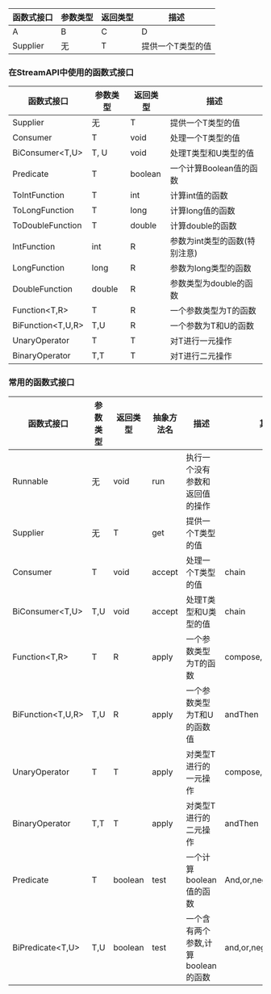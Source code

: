 函数式接口 | 参数类型 |返回类型 |描述
---|---|---|---
A|B|C|D
Supplier<T> | 无 | T |提供一个T类型的值


### 在StreamAPI中使用的函数式接口
函数式接口 | 参数类型 |返回类型 |描述
---|---|---|---
Supplier<T>|无|T|提供一个T类型的值
Consumer<T> | T |void |处理一个T类型的值
BiConsumer<T,U> | T, U | void|处理T类型和U类型的值
Predicate<T>|T|boolean|一个计算Boolean值的函数
ToIntFunction<T>|T |int |计算int值的函数
ToLongFunction<T>|T|long|计算long值的函数
ToDoubleFunction<T>|T|double|计算double的函数
IntFunction<R>|int|R|参数为int类型的函数(特别注意)
LongFunction<R>|long|R|参数为long类型的函数
DoubleFunction<R>|double|R|参数类型为double的函数
Function<T,R>|T|R|一个参数类型为T的函数
BiFunction<T,U,R>|T,U|R|一个参数为T和U的函数
UnaryOperator<T>|T|T|对T进行一元操作
BinaryOperator<T>|T,T|T|对T进行二元操作

###  常用的函数式接口
函数式接口 | 参数类型 |返回类型 |抽象方法名|描述|其他方法
---|---|---|---|---|---
Runnable|无|void|run|执行一个没有参数和返回值的操作|
Supplier<T>|无|T|get|提供一个T类型的值|
Consumer<T>|T|void|accept|处理一个T类型的值|chain
BiConsumer<T,U>|T,U|void|accept|处理T类型和U类型的值|chain
Function<T,R>|T|R|apply|一个参数类型为T的函数|compose,andThen,identity
BiFunction<T,U,R>|T,U|R|apply|一个参数类型为T和U的函数值|andThen
UnaryOperator<T>|T|T|apply|对类型T进行的一元操作|compose,andThen,identity
BinaryOperator<T>|T,T|T|apply|对类型T进行的二元操作|andThen
Predicate<T>|T|boolean|test|一个计算boolean值的函数|And,or,negate,isEqual
BiPredicate<T,U>|T,U|boolean|test|一个含有两个参数,计算boolean的函数|and,or,negate

